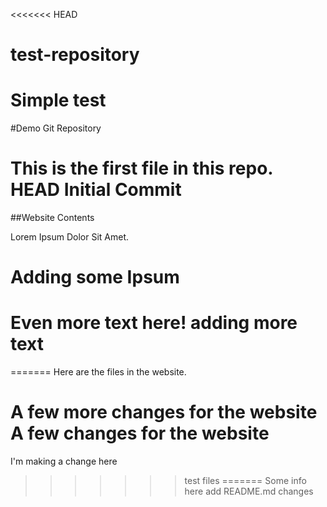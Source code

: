 <<<<<<< HEAD
# test-repository
Simple test
=======
#Demo Git Repository

This is the first file in this repo.
HEAD
Initial Commit
=======

##Website Contents

Lorem Ipsum Dolor Sit Amet.

Adding some Ipsum
=======

Even more text here!
adding more text
=======
=======
Here are the files in the website.

A few more changes for the website
A few changes for the website
=======
I'm making a change here
>>>>>>> test files
=======
Some info here
>>>>>>> add README.md changes

